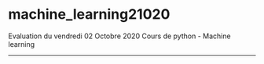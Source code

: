 # machine_learning21020
Evaluation du vendredi 02 Octobre 2020 Cours de python - Machine learning
____________________________________________________________________________
